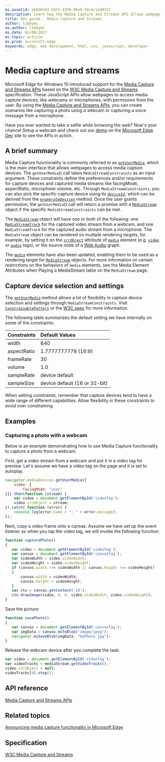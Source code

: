 ```yaml
---
ms.assetid: ebb66243-54f3-4350-99a8-50cbc1ed8747
description: Learn how the Media Capture and Streams API allows webpages to access media capture devices like webcams or microphones with permission from the user.
title: Dev guide - Media Capture and Streams
author: libbymc
ms.author: libbymc
ms.date: 02/08/2017
ms.topic: article
ms.prod: microsoft-edge
keywords: edge, web development, html, css, javascript, developer
---
```


# Media capture and streams


Microsoft Edge for Windows 10 introduced support for the [Media Capture and Streams APIs](https://msdn.microsoft.com/library/Mt131864) based on the [W3C Media Capture and Streams](http://go.microsoft.com/fwlink/p/?LinkID=534096) specification. These JavaScript APIs allow webpages to access media capture devices, like webcams or microphones, with permission from the user. By using the [Media Capture and Streams APIs](https://msdn.microsoft.com/library/Mt131864), you can create scenarios like capturing a photo using a webcam or capturing a voice message from a microphone.


Have you ever wanted to take a selfie while browsing the web? Now's your chance! Setup a webcam and check out our [demo](http://go.microsoft.com/fwlink/p/?LinkId=613639) on the [Microsoft Edge Dev](http://go.microsoft.com/fwlink/p/?LinkId=613640) site to see the APIs in action.

## A brief summary


Media Capture functionality is commonly referred to as [`getUserMedia`](https://msdn.microsoft.com/library/Mt131861), which is the main interface that allows webpages to access media capture devices. The `getUserMedia`() call takes `MediaStreamConstraints` as an input argument. These constraints define the preferences and/or requirements for capture devices and captured media streams like facingMode, aspectRatio, microphone volume, etc. Through `MediaStreamConstraints`, you can also pick the specific capture device using its [`deviceId`](https://msdn.microsoft.com/library/Mt131850), which can be derived from the [`enumerateDevices`](https://msdn.microsoft.com/library/Mt131870) method. Once the user grants permission, the `getUserMedia`() call will return a promise with a [`MediaStream`](https://msdn.microsoft.com/library/Mt131875) object if the specific `MediaStreamConstraints` can be met.

The [`MediaStream`](https://msdn.microsoft.com/library/Mt131875) object will have one or both of the following: one [`MediaStreamTrack`](https://msdn.microsoft.com/library/Mt131874) for the captured video stream from a webcam, and one `MediaStreamTrack` for the captured audio stream from a microphone. The `MediaStream` object can be rendered on multiple rendering targets, for example, by setting it on the [`srcObject`](https://msdn.microsoft.com/library/Mt131899) attribute of [`media`](https://msdn.microsoft.com/library/Ff975069) element (e.g. [`video`](https://msdn.microsoft.com/library/windows/apps/Hh465962) or [`audio`](https://msdn.microsoft.com/library/Hh772923) tags), or the source node of a [Web Audio](https://msdn.microsoft.com/library/Dn954912) graph.

The [`media`](https://msdn.microsoft.com/library/Ff975069) elements have also been updated, enabling them to be used as a rendering target for [`MediaStream`](https://msdn.microsoft.com/library/Mt131875) objects. For more information on certain restrictions on the behaviors of `media` elements, see the Media Element Attributes when Playing a MediaStream table on the `MediaStream` page.

## Capture device selection and settings


The [`getUserMedia`](https://msdn.microsoft.com/library/mt131861) method allows a lot of flexibility in capture device selection and settings through `MediaStreamConstraints`. Visit [`ConstrainablePattern`](https://msdn.microsoft.com/library/Mt170650) or the [W3C spec](http://w3c.github.io/mediacapture-main/getusermedia.html#constrainable-interface) for more information. 

The following table summarizes the default setting we have internally on some of the constraints:

| Constraints | Default Values                |
:------------ | :-------------
| width       | 640                           |
| aspectRatio | 1.7777777778 (16:9)           |
| frameRate   | 30                            |
| volume      | 1.0                           |
| sampleRate  | device default                |
| sampleSize  | device default (16 or 32-bit) |

 

When setting constraints, remember that capture devices tend to have a wide range of different capabilities. Allow flexibility in these constraints to avoid over constraining.

## Examples

### Capturing a photo with a webcam


Below is an example demonstrating how to use Media Capture functionality to capture a photo from a webcam.

First, get a video stream from a webcam and put it in a video tag for preview. Let's assume we have a video tag on the page and it is set to autoplay.

```javascript
navigator.mediaDevices.getUserMedia({
    video: {
        facingMode: "user"
}}).then(function (stream) {
    var video = document.getElementById('videoTag');
    video.srcObject = stream;
}).catch( function (error) {
    console.log(error.name + ": " + error.message);
});
```

Next, copy a video frame onto a canvas. Assume we have set up the event listener so when you tap the video tag, we will invoke the following function:

```javascript
function capturePhoto()
{
   var video = document.getElementById('videoTag');
   var canvas = document.getElementById('canvasTag');
   var videoWidth = video.videoWidth;
   var videoHeight = video.videoHeight;
   if (canvas.width !== videoWidth || canvas.height !== videoHeight)
   {
       canvas.width = videoWidth;
       canvas.height = videoHeight;
   }
   var ctx = canvas.getContext('2d');
   ctx.drawImage(video, 0, 0, video.videoWidth, video.videoHeight);
}
```

Save the picture:

```javascript
function savePhoto()
{
   var canvas = document.getElementById('canvasTag');
   var imgData = canvas.msToBlob("image/jpeg");
   navigator.msSaveBlob(imgData, "myPhoto.jpg");
}
```

Release the webcam device after you complete the task:

```javascript
var video = document.getElementById('videoTag');
var videoTracks = mediaStream.getVideoTracks();
video.srcObject = null;
videoTracks[0].stop();
```



## API reference

[Media Capture and Streams APIs](https://msdn.microsoft.com/library/Mt131864)

## Related topics

[Announcing media capture functionality in Microsoft Edge](http://go.microsoft.com/fwlink/p/?LinkId=613637)

## Specification


[W3C Media Capture and Streams](http://go.microsoft.com/fwlink/p/?LinkID=534096)
